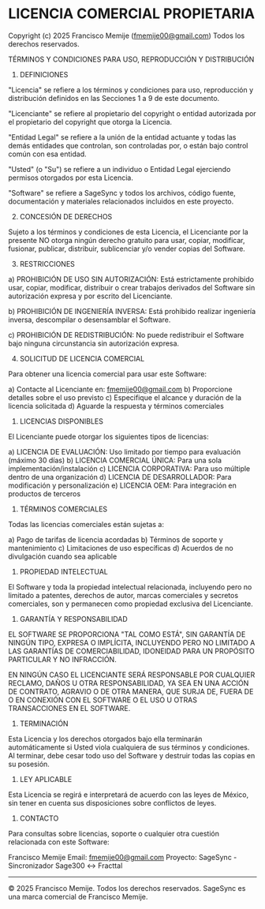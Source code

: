 # LICENCIA COMERCIAL PROPIETARIA

Copyright (c) 2025 Francisco Memije (<fmemije00@gmail.com>)
Todos los derechos reservados.

TÉRMINOS Y CONDICIONES PARA USO, REPRODUCCIÓN Y DISTRIBUCIÓN

1. DEFINICIONES

"Licencia" se refiere a los términos y condiciones para uso, reproducción y
distribución definidos en las Secciones 1 a 9 de este documento.

"Licenciante" se refiere al propietario del copyright o entidad autorizada por
el propietario del copyright que otorga la Licencia.

"Entidad Legal" se refiere a la unión de la entidad actuante y todas las demás
entidades que controlan, son controladas por, o están bajo control común con
esa entidad.

"Usted" (o "Su") se refiere a un individuo o Entidad Legal ejerciendo permisos
otorgados por esta Licencia.

"Software" se refiere a SageSync y todos los archivos, código fuente,
documentación y materiales relacionados incluidos en este proyecto.

2. CONCESIÓN DE DERECHOS

Sujeto a los términos y condiciones de esta Licencia, el Licenciante por la
presente NO otorga ningún derecho gratuito para usar, copiar, modificar,
fusionar, publicar, distribuir, sublicenciar y/o vender copias del Software.

3. RESTRICCIONES

a) PROHIBICIÓN DE USO SIN AUTORIZACIÓN: Está estrictamente prohibido usar,
   copiar, modificar, distribuir o crear trabajos derivados del Software sin
   autorización expresa y por escrito del Licenciante.

b) PROHIBICIÓN DE INGENIERÍA INVERSA: Está prohibido realizar ingeniería
   inversa, descompilar o desensamblar el Software.

c) PROHIBICIÓN DE REDISTRIBUCIÓN: No puede redistribuir el Software bajo
   ninguna circunstancia sin autorización expresa.

4. SOLICITUD DE LICENCIA COMERCIAL

Para obtener una licencia comercial para usar este Software:

a) Contacte al Licenciante en: <fmemije00@gmail.com>
b) Proporcione detalles sobre el uso previsto
c) Especifique el alcance y duración de la licencia solicitada
d) Aguarde la respuesta y términos comerciales

1. LICENCIAS DISPONIBLES

El Licenciante puede otorgar los siguientes tipos de licencias:

a) LICENCIA DE EVALUACIÓN: Uso limitado por tiempo para evaluación (máximo 30 días)
b) LICENCIA COMERCIAL ÚNICA: Para una sola implementación/instalación
c) LICENCIA CORPORATIVA: Para uso múltiple dentro de una organización
d) LICENCIA DE DESARROLLADOR: Para modificación y personalización
e) LICENCIA OEM: Para integración en productos de terceros

1. TÉRMINOS COMERCIALES

Todas las licencias comerciales están sujetas a:

a) Pago de tarifas de licencia acordadas
b) Términos de soporte y mantenimiento
c) Limitaciones de uso específicas
d) Acuerdos de no divulgación cuando sea aplicable

1. PROPIEDAD INTELECTUAL

El Software y toda la propiedad intelectual relacionada, incluyendo pero no 
limitado a patentes, derechos de autor, marcas comerciales y secretos 
comerciales, son y permanecen como propiedad exclusiva del Licenciante.

1. GARANTÍA Y RESPONSABILIDAD

EL SOFTWARE SE PROPORCIONA "TAL COMO ESTÁ", SIN GARANTÍA DE NINGÚN TIPO, 
EXPRESA O IMPLÍCITA, INCLUYENDO PERO NO LIMITADO A LAS GARANTÍAS DE 
COMERCIABILIDAD, IDONEIDAD PARA UN PROPÓSITO PARTICULAR Y NO INFRACCIÓN.

EN NINGÚN CASO EL LICENCIANTE SERÁ RESPONSABLE POR CUALQUIER RECLAMO, DAÑOS 
U OTRA RESPONSABILIDAD, YA SEA EN UNA ACCIÓN DE CONTRATO, AGRAVIO O DE OTRA 
MANERA, QUE SURJA DE, FUERA DE O EN CONEXIÓN CON EL SOFTWARE O EL USO U OTRAS 
TRANSACCIONES EN EL SOFTWARE.

1. TERMINACIÓN

Esta Licencia y los derechos otorgados bajo ella terminarán automáticamente 
si Usted viola cualquiera de sus términos y condiciones. Al terminar, debe 
cesar todo uso del Software y destruir todas las copias en su posesión.

1. LEY APLICABLE

Esta Licencia se regirá e interpretará de acuerdo con las leyes de México, 
sin tener en cuenta sus disposiciones sobre conflictos de leyes.

1. CONTACTO

Para consultas sobre licencias, soporte o cualquier otra cuestión relacionada 
con este Software:

Francisco Memije
Email: <fmemije00@gmail.com>
Proyecto: SageSync - Sincronizador Sage300 ↔ Fracttal

---

© 2025 Francisco Memije. Todos los derechos reservados.
SageSync es una marca comercial de Francisco Memije.
